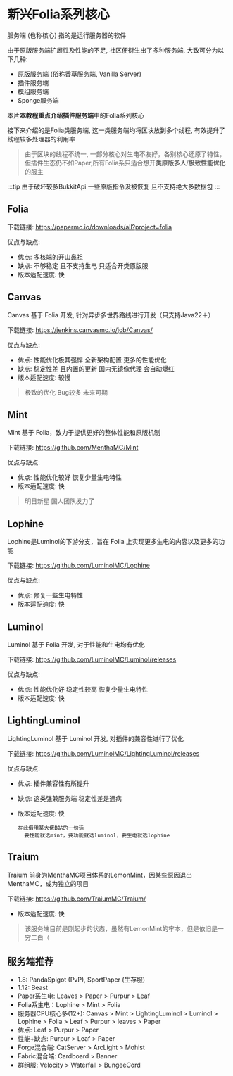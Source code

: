 # 新兴Folia系列核心

服务端 (也称核心) 指的是运行服务器的软件

由于原版服务端扩展性及性能的不足, 社区便衍生出了多种服务端, 大致可分为以下几种:
- 原版服务端 (俗称香草服务端, Vanilla Server)
- 插件服务端
- 模组服务端
- Sponge服务端

本片**本教程重点介绍插件服务端**中的Folia系列核心

接下来介绍的是Folia类服务端, 这一类服务端均将区块放到多个线程, 有效提升了线程较多处理器的利用率
> 由于区块的线程不统一, 一部分核心对生电不友好，各别核心还原了特性，但插件生态仍不如Paper,所有Folia系只适合想开**类原版多人**/**极致性能优化**的服主

:::tip
由于破坏较多BukkitApi 一些原版指令没被恢复 且不支持绝大多数据包
:::

## Folia

下载链接: https://papermc.io/downloads/all?project=folia

优点与缺点:
- 优点: 多核端的开山鼻祖
- 缺点: 不够稳定 且不支持生电 只适合开类原版服
- 版本适配速度: 快

## Canvas

Canvas 基于 Folia 开发, 针对异步多世界路线进行开发（只支持Java22＋）

下载链接: https://jenkins.canvasmc.io/job/Canvas/

优点与缺点:
- 优点: 性能优化极其强悍 全新架构配置 更多的性能优化
- 缺点: 稳定性差 且内置的更新 国内无镜像代理 会自动爆红
- 版本适配速度: 较慢
> 极致的优化 Bug较多 未来可期

## Mint
Mint 基于 Folia，致力于提供更好的整体性能和原版机制

下载链接: https://github.com/MenthaMC/Mint

优点与缺点:
- 优点: 性能优化较好 恢复少量生电特性
- 版本适配速度: 快
> 明日新星 国人团队发力了

## Lophine
Lophine是Luminol的下游分支，旨在 Folia 上实现更多生电的内容以及更多的功能

下载链接: https://github.com/LuminolMC/Lophine

优点与缺点:
- 优点: 修复一些生电特性
- 版本适配速度: 快

## Luminol

Luminol 基于 Folia 开发, 对于性能和生电均有优化

下载链接: https://github.com/LuminolMC/Luminol/releases

优点与缺点:
- 优点: 性能优化好 稳定性较高 恢复少量生电特性
- 版本适配速度: 快

## LightingLuminol

LightingLuminol 基于 Luminol 开发, 对插件的兼容性进行了优化

下载链接: https://github.com/LuminolMC/LightingLuminol/releases

优点与缺点:
- 优点: 插件兼容性有所提升
- 缺点: 这类强兼服务端 稳定性差是通病
- 版本适配速度: 快

      在此借用某大佬B站的一句话
        要性能就选mint，要功能就选luminol，要生电就选lophine

## Traium
Traium 前身为MenthaMC项目体系的LemonMint，因某些原因退出MenthaMC，成为独立的项目

下载链接: https://github.com/TraiumMC/Traium/

- 版本适配速度: 快
> 该服务端目前是刚起步的状态，虽然有LemonMint的牢本，但是依旧是一穷二白（

## 服务端推荐

- 1.8: PandaSpigot (PvP), SportPaper (生存服)
- 1.12: Beast
- Paper系生电: Leaves > Paper > Purpur > Leaf
- Folia系生电：Lophine > Mint > Folia
- 服务器CPU核心多(12+): Canvas > Mint > LightingLuminol > Luminol > Lophine > Folia > Leaf > Purpur > leaves > Paper
- 优点: Leaf > Purpur > Paper 
- 性能+缺点: Purpur > Leaf > Paper
- Forge混合端: CatServer > ArcLight > Mohist
- Fabric混合端: Cardboard > Banner
- 群组服: Velocity > Waterfall > BungeeCord
